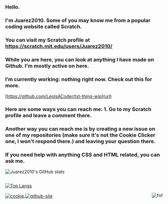 ### Hello.
### I'm Juarez2010. Some of you may know me from a popular coding website called Scratch.
###
### You can visit my Scratch profile at https://scratch.mit.edu/users/Juarez2010/
###
### While you are here, you can look at anything I have made on Github. I'm mostly active on here.
###
### I’m currently working: nothing right now. Check out this for more. 
[https://github.com/LeoIsACoder/txt-thing-wip](url)
###
### Here are some ways you can reach me: 1. Go to my Scratch profile and leave a comment there.
### Another way you can reach me is by creating a new issue on one of my repositories (make sure it's not the Cookie Clicker one, I won't respond there.) and leaving your question there.
###
### If you need help with anything CSS and HTML related, you can ask me. 



![Juarez2010's GitHub stats](https://github-readme-stats.vercel.app/api?username=Juarez2010&show_icons=true&theme=radical)

<span style="display:inline-block; width: 200px;"></span>

[![Top Langs](https://github-readme-stats.vercel.app/api/top-langs/?username=Juarez2010&layout=compact&theme=radical&showicons=true)](https://github.com/anuraghazra/github-readme-stats)

</a>
<span style="display:inline-block; width: 200px;"></span>
<br>
<a href="https://github.com/Juarez2010/fnf">
    <img align="right" src="https://github-readme-stats.vercel.app/api/pin/?username=Juarez2010&repo=fnf&show_icons=true&theme=radical" alt="fnf">
</a>
<a href="https://github.com/Juarez2010/cookie">
    <img align="center" src="https://github-readme-stats.vercel.app/api/pin/?username=Juarez2010&repo=cookie&show_icons=true&theme=radical" alt="cookie">
</a>
<a href="https://github.com/Juarez2010/Juarez2010.github.io">
    <img align="center" src="https://github-readme-stats.vercel.app/api/pin/?username=Juarez2010&repo=Juarez2010.github.io&show_icons=true&theme=radical" alt="github-site">
</a>
